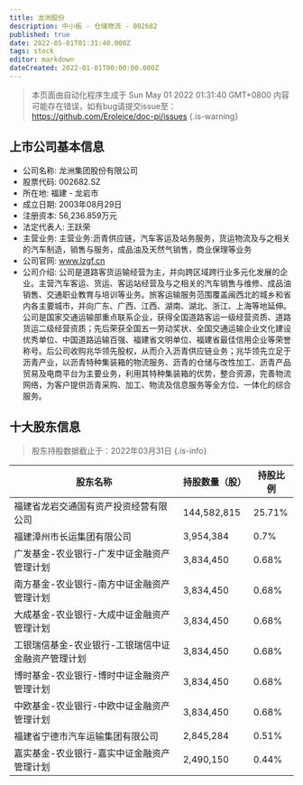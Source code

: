 ```yaml
---
title: 龙洲股份
description: 中小板 - 仓储物流 - 002682
published: true
date: 2022-05-01T01:31:40.000Z
tags: stock
editor: markdown
dateCreated: 2022-01-01T00:00:00.000Z
---
```


> 本页面由自动化程序生成于 Sun May 01 2022 01:31:40 GMT+0800
> 内容可能存在错误，如有bug请提交issue至：https://github.com/Eroleice/doc-pi/issues
{.is-warning}

## 上市公司基本信息
- 公司名称: 龙洲集团股份有限公司
- 股票代码: 002682.SZ
- 所在地: 福建 - 龙岩市
- 成立日期: 2003年08月29日
- 注册资本: 56,236.859万元
- 法定代表人: 王跃荣
- 主营业务: 主营业务:沥青供应链，汽车客运及站务服务，货运物流及与之相关的汽车制造，销售与服务，成品油及天然气销售，商业保理等业务
- 公司官网: www.lzgf.cn
- 公司介绍: 公司是道路客货运输经营为主，并向跨区域跨行业多元化发展的企业。主营汽车客运、货运、客运站经营及与之相关的汽车销售与维修、成品油销售、交通职业教育与培训等业务。旅客运输服务范围覆盖闽西北的城乡和省内各主要城市，并向广东、广西、江西、湖南、湖北、浙江、上海等地延伸。公司是国家交通运输部重点联系企业，获得全国道路客运一级经营资质、道路货运二级经营资质；先后荣获全国五一劳动奖状、全国交通运输企业文化建设优秀单位、中国道路运输百强、福建省文明单位、福建省最佳信用企业等荣誉称号。后公司收购兆华领先股权，从而介入沥青供应链业务；兆华领先立足于沥青产业，以沥青特种集装箱的物流服务、沥青的仓储与改性加工、沥青产品贸易及电商平台为主要业务，利用其特种集装箱的优势，整合资源，完善物流网络，为客户提供沥青采购、加工、物流及信息服务等全方位、一体化的综合服务。


## 十大股东信息
> 股东持股数据截止于：2022年03月31日
{.is-info}

| 股东名称 | 持股数量（股） | 持股比例 |
| --- | --- | --- |
| 福建省龙岩交通国有资产投资经营有限公司 | 144,582,815 | 25.71% |
| 福建漳州市长运集团有限公司 | 3,954,384 | 0.7% |
| 广发基金-农业银行-广发中证金融资产管理计划 | 3,834,450 | 0.68% |
| 南方基金-农业银行-南方中证金融资产管理计划 | 3,834,450 | 0.68% |
| 大成基金-农业银行-大成中证金融资产管理计划 | 3,834,450 | 0.68% |
| 工银瑞信基金-农业银行-工银瑞信中证金融资产管理计划 | 3,834,450 | 0.68% |
| 博时基金-农业银行-博时中证金融资产管理计划 | 3,834,450 | 0.68% |
| 中欧基金-农业银行-中欧中证金融资产管理计划 | 3,834,450 | 0.68% |
| 福建省宁德市汽车运输集团有限公司 | 2,845,284 | 0.51% |
| 嘉实基金-农业银行-嘉实中证金融资产管理计划 | 2,490,150 | 0.44% |




